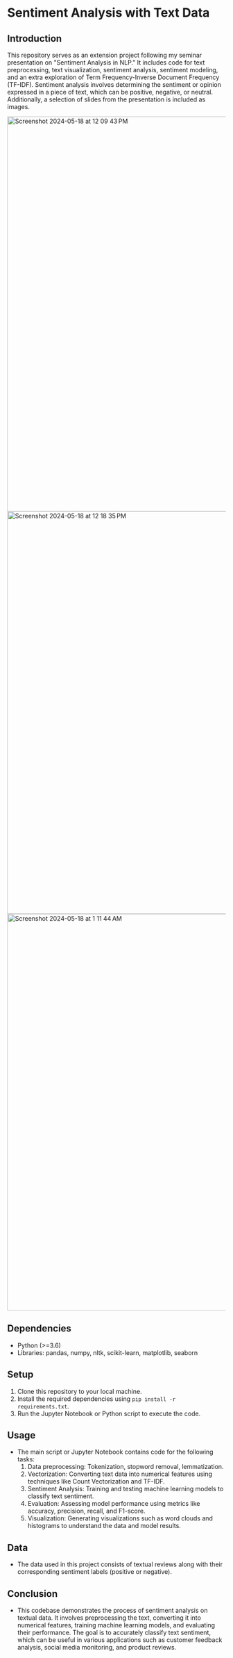 # Sentiment Analysis with Text Data

## Introduction
This repository serves as an extension project following my seminar presentation on "Sentiment Analysis in NLP." It includes code for text preprocessing, text visualization, sentiment analysis, sentiment modeling, and an extra exploration of Term Frequency-Inverse Document Frequency (TF-IDF). Sentiment analysis involves determining the sentiment or opinion expressed in a piece of text, which can be positive, negative, or neutral. Additionally, a selection of slides from the presentation is included as images.

<img width="909" alt="Screenshot 2024-05-18 at 12 09 43 PM" src="https://github.com/rLalrinmawii/SentimentAnalysis-NLP/assets/142977438/b3146027-78e2-45b8-9f08-504112aca243">

<img width="927" alt="Screenshot 2024-05-18 at 12 18 35 PM" src="https://github.com/rLalrinmawii/SentimentAnalysis-NLP/assets/142977438/7a314d13-6f0b-4e57-84a6-0576886b6244">

<img width="913" alt="Screenshot 2024-05-18 at 1 11 44 AM" src="https://github.com/rLalrinmawii/SentimentAnalysis-NLP/assets/142977438/a1dd2aa7-28de-4d08-bd13-ef28cf930e2e">



## Dependencies
- Python (>=3.6)
- Libraries: pandas, numpy, nltk, scikit-learn, matplotlib, seaborn

## Setup
1. Clone this repository to your local machine.
2. Install the required dependencies using `pip install -r requirements.txt`.
3. Run the Jupyter Notebook or Python script to execute the code.

## Usage
- The main script or Jupyter Notebook contains code for the following tasks:
  1. Data preprocessing: Tokenization, stopword removal, lemmatization.
  2. Vectorization: Converting text data into numerical features using techniques like Count Vectorization and TF-IDF.
  3. Sentiment Analysis: Training and testing machine learning models to classify text sentiment.
  4. Evaluation: Assessing model performance using metrics like accuracy, precision, recall, and F1-score.
  5. Visualization: Generating visualizations such as word clouds and histograms to understand the data and model results.

## Data
- The data used in this project consists of textual reviews along with their corresponding sentiment labels (positive or negative).

## Conclusion
- This codebase demonstrates the process of sentiment analysis on textual data. It involves preprocessing the text, converting it into numerical features, training machine learning models, and evaluating their performance. The goal is to accurately classify text sentiment, which can be useful in various applications such as customer feedback analysis, social media monitoring, and product reviews.
